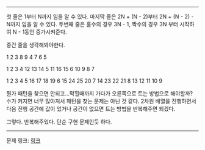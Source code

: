 ***

첫 줄은 1부터 N까지 임을 알 수 있다.
마지막 줄은 2N + (N - 2)부터 2N + (N - 2) - N까지 임을 알 수 있다.
두번째 줄은 홀수의 경우 3N - 1, 짝수의 경우 3N 부터 시작하여 N - 1동안 증가시켜준다.

중간 줄을 생각해봐야한다.

1 2 3
8 9 4
7 6 5

1  2  3  4
12 13 14 5
11 16 15 6
10 9  8  7

1  2  3  4  5
16 17 18 19 6
15 24 25 20 7
14 23 22 21 8
13 12 11 10 9

뭔가 패턴을 찾으면 안되고...막힐때까지 가다가 오른쪽으로 트는 방법으로 해야할까? 수가 커지면 너무 많아져서 패턴을 찾는 문제는 아닌 것 같다.
2차원 배열을 진행하면서 다음 진행 공간에 값이 있거나 공간이 없으면 트는 방법을 반복해주면 되겠다.

그렇다. 반복해주었다. 단순 구현 문제인듯 하다.

***
문제 링크: [링크](https://swexpertacademy.com/main/code/problem/problemDetail.do?problemLevel=2&contestProbId=AV5PobmqAPoDFAUq&categoryId=AV5PobmqAPoDFAUq&categoryType=CODE&problemTitle=&orderBy=PASS_RATE&selectCodeLang=ALL&select-1=2&pageSize=10&pageIndex=2)
